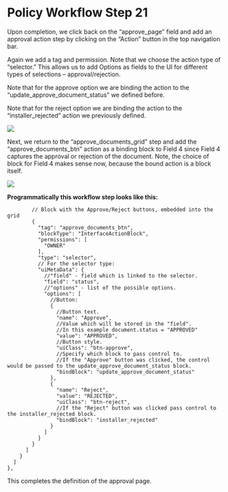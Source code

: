 # Policy Workflow Step 21

Upon completion, we click back on the “approve\_page” field and add an approval action step by clicking on the “Action” button in the top navigation bar.

Again we add a tag and permission. Note that we choose the action type of “selector.” This allows us to add Options as fields to the UI for different types of selections – approval/rejection.

Note that for the approve option we are binding the action to the “update\_approve\_document\_status” we defined before.

Note that for the reject option we are binding the action to the “installer\_rejected” action we previously defined.

![](../.gitbook/assets/PW\_image\_27.png)

Next, we return to the “approve\_documents\_grid” step and add the “approve\_documents\_btn” action as a binding block to Field 4 since Field 4 captures the approval or rejection of the document. Note, the choice of block for Field 4 makes sense now, because the bound action is a block itself.

![](../.gitbook/assets/PW\_image\_28.png)

**Programmatically this workflow step looks like this:**

```
        // Block with the Approve/Reject buttons, embedded into the grid
        {
          "tag": "approve_documents_btn",
          "blockType": "InterfaceActionBlock",
          "permissions": [
            "OWNER"
          ],
          "type": "selector",
          // For the selector type:
          "uiMetaData": {
            //"field" - field which is linked to the selector.
            "field": "status",
            //"options" - list of the possible options.
            "options": [
              //Button:
              {
                //Button text.
                "name": "Approve",
                //Value which will be stored in the "field".
                //In this example document.status = "APPROVED"
                "value": "APPROVED",
                //Button style.
                "uiClass": "btn-approve",
                //Specify which block to pass control to.
                //If the "Approve" button was clicked, the control would be passed to the update_approve_document_status block.
                "bindBlock": "update_approve_document_status"
              },
              {
                "name": "Reject",
                "value": "REJECTED",
                "uiClass": "btn-reject",
                //If the "Reject" button was clicked pass control to the installer_rejected block.
                "bindBlock": "installer_rejected"
              }
            ]
          }
        }
      ]
    }
  ]
},
```

This completes the definition of the approval page.
